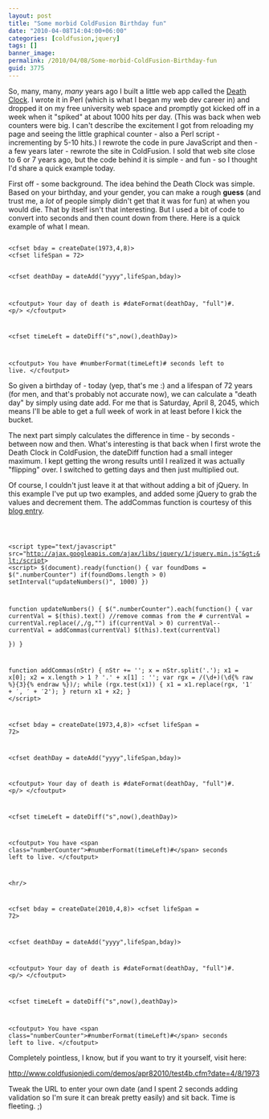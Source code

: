 ```yaml
---
layout: post
title: "Some morbid ColdFusion Birthday fun"
date: "2010-04-08T14:04:00+06:00"
categories: [coldfusion,jquery]
tags: []
banner_image: 
permalink: /2010/04/08/Some-morbid-ColdFusion-Birthday-fun
guid: 3775
---
```


So, many, many, <i>many</i> years ago I built a little web app called the <a href="http://www.deathclock.com">Death Clock</a>. I wrote it in Perl (which is what I began my web dev career in) and dropped it on my free university web space and promptly got kicked off in a week when it "spiked" at about 1000 hits per day. (This was back when web counters were big. I can't describe the excitement I got from reloading my page and seeing the little graphical counter - also a Perl script - incrementing by 5-10 hits.) I rewrote the code in pure JavaScript and then - a few years later - rewrote the site in ColdFusion. I sold that web site close to 6 or 7 years ago, but the code behind it is simple - and fun - so I thought I'd share a quick example today.

<p>
<!--more-->
First off - some background. The idea behind the Death Clock was simple. Based on your birthday, and your gender, you can make a rough <b>guess</b> (and trust me, a <i>lot</i> of people simply didn't get that it was for fun) at when you would die. That by itself isn't that interesting. But I used a bit of code to convert into seconds and then count down from there. Here is a quick example of what I mean. 

<p>

<code>
&lt;cfset bday = createDate(1973,4,8)&gt;
&lt;cfset lifeSpan = 72&gt;

&lt;cfset deathDay = dateAdd("yyyy",lifeSpan,bday)&gt;

&lt;cfoutput&gt;
Your day of death is #dateFormat(deathDay, "full")#.
&lt;p/&gt;
&lt;/cfoutput&gt;

&lt;cfset timeLeft = dateDiff("s",now(),deathDay)&gt;

&lt;cfoutput&gt;
You have #numberFormat(timeLeft)# seconds left to live.
&lt;/cfoutput&gt;
</code>

<p>

So given a birthday of - today (yep, that's me :) and a lifespan of 72 years (for men, and that's probably not accurate now), we can calculate a "death day" by simply using date add. For me that is Saturday, April 8, 2045, which means I'll be able to get a full week of work in at least before I kick the bucket. 

<p>

The next part simply calculates the difference in time - by seconds - between now and then. What's interesting is that back when I first wrote the Death Clock in ColdFusion, the dateDiff function had a small integer maximum. I kept getting the wrong results until I realized it was actually "flipping" over. I switched to getting days and then just multiplied out. 

<p>

Of course, I couldn't just leave it at that without adding a bit of jQuery. In this example I've put up two examples, and added some jQuery to grab the values and decrement them. The addCommas function is courtesy of this <a href="http://www.mredkj.com/javascript/numberFormat.html">blog entry</a>.

<p>

<code>

&lt;script type="text/javascript" src="http://ajax.googleapis.com/ajax/libs/jquery/1/jquery.min.js"&gt;&lt;/script&gt;
&lt;script&gt;
$(document).ready(function() {
	var foundDoms = $(".numberCounter")
	if(foundDoms.length &gt; 0) setInterval("updateNumbers()", 1000)
})

function updateNumbers() {
	$(".numberCounter").each(function() {
		var currentVal = $(this).text()
		//remove commas from the #
		currentVal = currentVal.replace(/,/g,"")
		if(currentVal &gt; 0) currentVal--
		currentVal = addCommas(currentVal)
		$(this).text(currentVal)		
	})
}

function addCommas(nStr) {
	nStr += '';
	x = nStr.split('.');
	x1 = x[0];
	x2 = x.length &gt; 1 ? '.' + x[1] : '';
	var rgx = /(\d+)(\d{% raw %}{3}{% endraw %})/;
	while (rgx.test(x1)) {
		x1 = x1.replace(rgx, '$1' + ',' + '$2');
	}
	return x1 + x2;
}
&lt;/script&gt;

&lt;cfset bday = createDate(1973,4,8)&gt;
&lt;cfset lifeSpan = 72&gt;

&lt;cfset deathDay = dateAdd("yyyy",lifeSpan,bday)&gt;

&lt;cfoutput&gt;
Your day of death is #dateFormat(deathDay, "full")#.
&lt;p/&gt;
&lt;/cfoutput&gt;

&lt;cfset timeLeft = dateDiff("s",now(),deathDay)&gt;

&lt;cfoutput&gt;
You have &lt;span class="numberCounter"&gt;#numberFormat(timeLeft)#&lt;/span&gt; seconds left to live.
&lt;/cfoutput&gt;

&lt;hr/&gt;

&lt;cfset bday = createDate(2010,4,8)&gt;
&lt;cfset lifeSpan = 72&gt;

&lt;cfset deathDay = dateAdd("yyyy",lifeSpan,bday)&gt;

&lt;cfoutput&gt;
Your day of death is #dateFormat(deathDay, "full")#.
&lt;p/&gt;
&lt;/cfoutput&gt;

&lt;cfset timeLeft = dateDiff("s",now(),deathDay)&gt;

&lt;cfoutput&gt;
You have &lt;span class="numberCounter"&gt;#numberFormat(timeLeft)#&lt;/span&gt; seconds left to live.
&lt;/cfoutput&gt;
</code>

<p>

Completely pointless, I know, but if you want to try it yourself, visit here:

<p>

<a href="http://www.raymondcamden.com/demos/apr82010/test4b.cfm?date=4/8/1973">http://www.coldfusionjedi.com/demos/apr82010/test4b.cfm?date=4/8/1973</a>

Tweak the URL to enter your own date (and I spent 2 seconds adding validation so I'm sure it can break pretty easily) and sit back. Time is fleeting. ;)